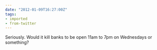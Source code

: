 ```yaml
---
date: "2012-01-09T16:27:00Z"
tags:
- imported
- from-twitter
---
```

Seriously. Would it kill banks to be open 11am to 7pm on Wednesdays or something?
